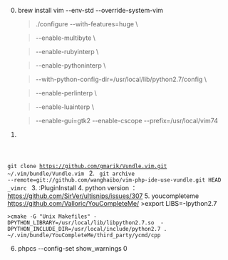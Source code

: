 0. brew install vim --env-std --override-system-vim
    > ./configure --with-features=huge \

    > --enable-multibyte \
    
    > --enable-rubyinterp \
    
    > --enable-pythoninterp \
    
    > --with-python-config-dir=/usr/local/lib/python2.7/config \
    
    > --enable-perlinterp \
    
    > --enable-luainterp \
    
    > --enable-gui=gtk2 --enable-cscope --prefix=/usr/local/vim74
1. <code>
git clone https://github.com/gmarik/Vundle.vim.git ~/.vim/bundle/Vundle.vim
</code>
2. <code>
git archive --remote=git://github.com/wanghaibo/vim-php-ide-use-vundle.git HEAD _vimrc
</code>
3. :PluginInstall
4. python version ：https://github.com/SirVer/ultisnips/issues/307
5. youcompleteme https://github.com/Valloric/YouCompleteMe/
    >export LIBS=-lpython2.7

    >cmake -G "Unix Makefiles" -DPYTHON_LIBRARY=/usr/local/lib/libpython2.7.so  -DPYTHON_INCLUDE_DIR=/usr/local/include/python2.7 . ~/.vim/bundle/YouCompleteMe/third_party/ycmd/cpp
6. phpcs --config-set show_warnings 0 






